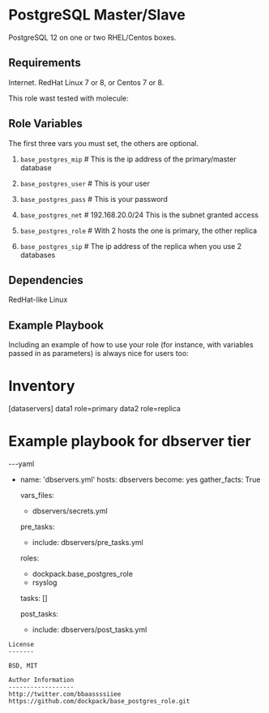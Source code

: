 PostgreSQL Master/Slave
=========

PostgreSQL 12 on one or two RHEL/Centos boxes.

Requirements
------------
Internet. RedHat Linux 7 or 8, or Centos 7 or 8.

This role wast tested with molecule:


Role Variables
--------------
The first three vars you must set, the others are optional.


1. `base_postgres_mip`  # This is the ip address of the primary/master database
1. `base_postgres_user` # This is your user
1. `base_postgres_pass` # This is your password

1. `base_postgres_net`  # 192.168.20.0/24 This is the subnet granted access
1. `base_postgres_role` # With 2 hosts the one is primary, the other replica
1. `base_postgres_sip`  # The ip address of the replica when you use 2 databases


Dependencies
------------
RedHat-like Linux

Example Playbook
----------------

Including an example of how to use your role (for instance, with variables
passed in as parameters) is always nice for users too:

# Inventory
[dataservers]
data1 role=primary
data2 role=replica

# Example playbook for dbserver tier

---yaml
- name: 'dbservers.yml'
  hosts: dbservers
  become: yes
  gather_facts: True
  
  vars_files:
    - dbservers/secrets.yml

  pre_tasks:
    - include: dbservers/pre_tasks.yml

  roles:
    - dockpack.base_postgres_role
    - rsyslog

  tasks: []

  post_tasks:
    - include: dbservers/post_tasks.yml
```
License
-------

BSD, MIT

Author Information
------------------
http://twitter.com/bbaassssiiee
https://github.com/dockpack/base_postgres_role.git

